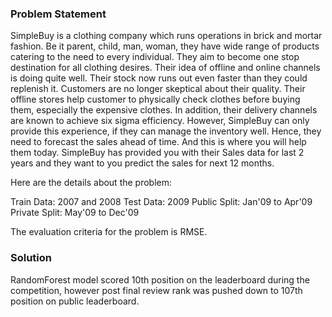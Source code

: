 ### Problem Statement

SimpleBuy is a clothing company which runs operations in brick and mortar fashion.
Be it parent, child, man, woman, they have wide range of products catering to the need to every individual. They aim to become one stop destination for all clothing desires.
Their idea of offline and online channels is doing quite well. Their stock now runs out even faster than they could replenish it. Customers are no longer skeptical about their quality. Their offline stores help customer to physically check clothes before buying them, especially the expensive clothes. In addition, their delivery channels are known to achieve six sigma efficiency.
However, SimpleBuy can only provide this experience, if they can manage the inventory well. Hence, they need to forecast the sales ahead of time. And this is where you will help them today. SimpleBuy has provided you with their Sales data for last 2 years and they want to you predict the sales for next 12 months.

Here are the details about the problem:
 
Train Data: 2007 and 2008
Test Data: 2009
Public Split: Jan'09 to Apr'09
Private Split: May'09 to Dec'09
 
The evaluation criteria for the problem is RMSE.

### Solution

RandomForest model scored 10th position on the leaderboard during the competition, however post final review rank was pushed down to 107th position on public leaderboard. 

